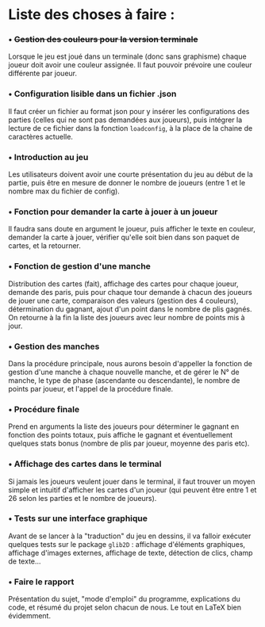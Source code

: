 # Liste des choses à faire :


### • ~~Gestion des couleurs pour la version terminale~~
Lorsque le jeu est joué dans un terminale (donc sans graphisme) chaque joueur doit avoir une couleur assignée. Il faut pouvoir prévoire une couleur différente par joueur.

### • Configuration lisible dans un fichier .json
Il faut créer un fichier au format json pour y insérer les configurations des parties (celles qui ne sont pas demandées aux joueurs), puis intégrer la lecture de ce fichier dans la fonction `loadconfig`, à la place de la chaine de caractères actuelle.

### • Introduction au jeu
Les utilisateurs doivent avoir une courte présentation du jeu au début de la partie, puis être en mesure de donner le nombre de joueurs (entre 1 et le nombre max du fichier de config).

### • Fonction pour demander la carte à jouer à un joueur
Il faudra sans doute en argument le joueur, puis afficher le texte en couleur, demander la carte à jouer, vérifier qu'elle soit bien dans son paquet de cartes, et la retourner.

### • Fonction de gestion d'une manche
Distribution des cartes (fait), affichage des cartes pour chaque joueur, demande des paris, puis pour chaque tour demande à chacun des joueurs de jouer une carte, comparaison des valeurs (gestion des 4 couleurs), détermination du gagnant, ajout d'un point dans le nombre de plis gagnés. On retourne à la fin la liste des joueurs avec leur nombre de points mis à jour.

### • Gestion des manches
Dans la procédure principale, nous aurons besoin d'appeller la fonction de gestion d'une manche à chaque nouvelle manche, et de gérer le N° de manche, le type de phase (ascendante ou descendante), le nombre de points par joueur, et l'appel de la procédure finale.

### • Procédure finale
Prend en arguments la liste des joueurs pour déterminer le gagnant en fonction des points totaux, puis affiche le gagnant et éventuellement quelques stats bonus (nombre de plis par joueur, moyenne des paris etc).

### • Affichage des cartes dans le terminal
Si jamais les joueurs veulent jouer dans le terminal, il faut trouver un moyen simple et intuitif d'afficher les cartes d'un joueur (qui peuvent être entre 1 et 26 selon les parties et le nombre de joueurs).

### • Tests sur une interface graphique
Avant de se lancer à la "traduction" du jeu en dessins, il va falloir exécuter quelques tests sur le package `glib2D` : affichage d'éléments graphiques, affichage d'images externes, affichage de texte, détection de clics, champ de texte...

### • Faire le rapport
Présentation du sujet, "mode d'emploi" du programme, explications du code, et résumé du projet selon chacun de nous. Le tout en LaTeX bien évidemment.